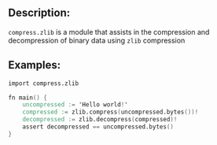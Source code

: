 ## Description:

`compress.zlib` is a module that assists in the compression and
decompression of binary data using `zlib` compression

## Examples:

```v
import compress.zlib

fn main() {
	uncompressed := 'Hello world!'
	compressed := zlib.compress(uncompressed.bytes())!
	decompressed := zlib.decompress(compressed)!
	assert decompressed == uncompressed.bytes()
}
```
